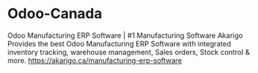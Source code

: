 # Odoo-Canada
Odoo Manufacturing ERP Software | #1 Manufacturing Software
Akarigo Provides the best Odoo Manufacturing ERP Software with integrated inventory tracking, warehouse management, Sales orders, Stock control & more.
https://akarigo.ca/manufacturing-erp-software
